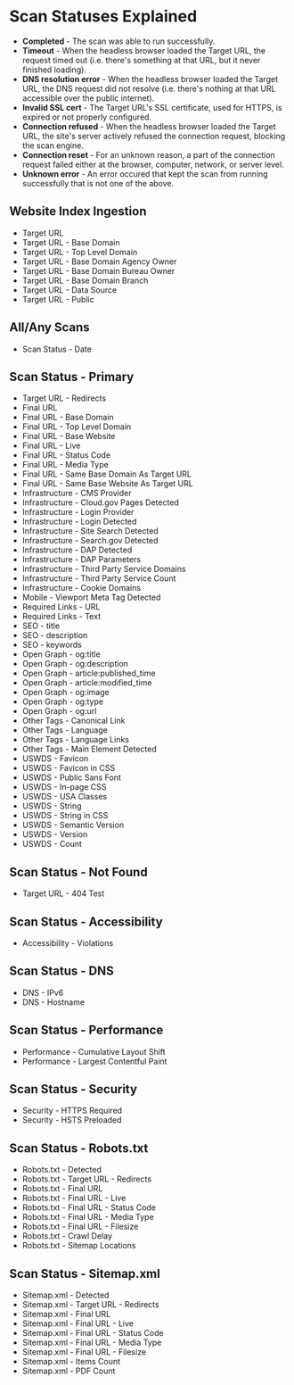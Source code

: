 
# Scan Statuses Explained
- **Completed** - The scan was able to run successfully.
- **Timeout** - When the headless browser loaded the Target URL, the request timed out (i.e. there's something at that URL, but it never finished loading).
- **DNS resolution error** - When the headless browser loaded the Target URL, the DNS request did not resolve (i.e. there's nothing at that URL accessible over the public internet).
- **Invalid SSL cert** - The Target URL's SSL certificate, used for HTTPS, is expired or not properly configured.
- **Connection refused** - When the headless browser loaded the Target URL, the site's server actively refused the connection request, blocking the scan engine.
- **Connection reset** - For an unknown reason, a part of the connection request failed either at the browser, computer, network, or server level.  
- **Unknown error** - An error occured that kept the scan from running successfully that is not one of the above.  


## Website Index Ingestion

- Target URL
- Target URL - Base Domain
- Target URL - Top Level Domain
- Target URL - Base Domain Agency Owner
- Target URL - Base Domain Bureau Owner
- Target URL - Base Domain Branch
- Target URL - Data Source
- Target URL - Public

## All/Any Scans

- Scan Status - Date


## Scan Status - Primary

- Target URL - Redirects
- Final URL
- Final URL - Base Domain
- Final URL - Top Level Domain
- Final URL - Base Website
- Final URL - Live
- Final URL - Status Code
- Final URL - Media Type
- Final URL - Same Base Domain As Target URL
- Final URL - Same Base Website As Target URL
- Infrastructure - CMS Provider
- Infrastructure - Cloud.gov Pages Detected
- Infrastructure - Login Provider
- Infrastructure - Login Detected
- Infrastructure - Site Search Detected
- Infrastructure - Search.gov Detected
- Infrastructure - DAP Detected
- Infrastructure - DAP Parameters
- Infrastructure - Third Party Service Domains
- Infrastructure - Third Party Service Count
- Infrastructure - Cookie Domains
- Mobile - Viewport Meta Tag Detected
- Required Links - URL
- Required Links - Text
- SEO - title
- SEO - description
- SEO - keywords
- Open Graph - og:title
- Open Graph - og:description
- Open Graph - article:published_time
- Open Graph - article:modified_time
- Open Graph - og:image
- Open Graph - og:type
- Open Graph - og:url
- Other Tags - Canonical Link
- Other Tags - Language
- Other Tags - Language Links
- Other Tags - Main Element Detected
- USWDS - Favicon
- USWDS - Favicon in CSS
- USWDS - Public Sans Font
- USWDS - In-page CSS
- USWDS - USA Classes
- USWDS - String
- USWDS - String in CSS
- USWDS - Semantic Version
- USWDS - Version
- USWDS - Count




## Scan Status - Not Found

- Target URL - 404 Test


## Scan Status - Accessibility

- Accessibility - Violations

## Scan Status - DNS

- DNS - IPv6
- DNS - Hostname



## Scan Status - Performance

- Performance - Cumulative Layout Shift
- Performance - Largest Contentful Paint







## Scan Status - Security


- Security - HTTPS Required
- Security - HSTS Preloaded

## Scan Status - Robots.txt


- Robots.txt - Detected
- Robots.txt - Target URL - Redirects
- Robots.txt - Final URL
- Robots.txt - Final URL - Live
- Robots.txt - Final URL - Status Code
- Robots.txt - Final URL - Media Type
- Robots.txt - Final URL - Filesize
- Robots.txt - Crawl Delay
- Robots.txt - Sitemap Locations

## Scan Status - Sitemap.xml


- Sitemap.xml - Detected
- Sitemap.xml - Target URL - Redirects
- Sitemap.xml - Final URL
- Sitemap.xml - Final URL - Live
- Sitemap.xml - Final URL - Status Code
- Sitemap.xml - Final URL - Media Type
- Sitemap.xml - Final URL - Filesize
- Sitemap.xml - Items Count
- Sitemap.xml - PDF Count




